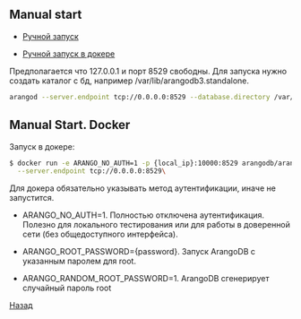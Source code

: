 ## Manual start

- [Ручной запуск](#manual-start)

- [Ручной запуск в докере](#manual-start-docker)


Предполагается что 127.0.0.1 и порт 8529 свободны. Для запуска нужно создать каталог с бд, например /var/lib/arangodb3.standalone.

```bash
arangod --server.endpoint tcp://0.0.0.0:8529 --database.directory /var/lib/arangodb3.standalone &
```

## Manual Start. Docker

Запуск в докере:

```bash
$ docker run -e ARANGO_NO_AUTH=1 -p {local_ip}:10000:8529 arangodb/arangodb arangod \
  --server.endpoint tcp://0.0.0.0:8529\
  ```

Для докера обязательно указывать метод аутентификации, иначе не запустится.

- ARANGO_NO_AUTH=1.
     Полностью отключена аутентификация. Полезно для локального тестирования или для работы в доверенной сети (без общедоступного интерфейса).

- ARANGO_ROOT_PASSWORD={password}. 
    Запуск ArangoDB с указанным паролем для root.

- ARANGO_RANDOM_ROOT_PASSWORD=1. 
    ArangoDB сгенерирует случайный пароль root


[Назад](./README.md)
